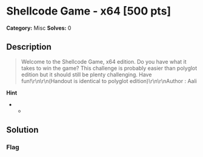 # Shellcode Game - x64 [500 pts]

**Category:** Misc
**Solves:** 0

## Description
>Welcome to the Shellcode Game, x64 edition. Do you have what it takes to win the game? This challenge is probably easier than polyglot edition but it should still be plenty challenging. Have fun!\r\n\r\n(Handout is identical to polyglot edition)\r\n\r\nAuthor : Aali

**Hint**
* -

## Solution

### Flag

